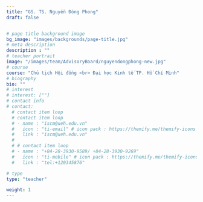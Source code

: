 ```yaml
---
title: "GS. TS. Nguyễn Đông Phong"
draft: false


# page title background image
bg_image: "images/backgrounds/page-title.jpg"
# meta description
description : ""
# teacher portrait
image: "/images/team/AdvisoryBoard/nguyendongphong-new.jpg"
# course
course: "Chủ tịch Hội đồng <br> Đại học Kinh tế TP. Hồ Chí Minh"
# biography
bio: ""
# interest
# interest: [""]
# contact info
# contact:
  # contact item loop
  # contact item loop
  # - name : "iscm@ueh.edu.vn"
  #   icon : "ti-email" # icon pack : https://themify.me/themify-icons
  #   link : "iscm@ueh.edu.vn"
  #
  # # contact item loop
  # - name : "+84-28-3930-9589/ +84-28-3930-9269"
  #   icon : "ti-mobile" # icon pack : https://themify.me/themify-icons
  #   link : "tel:+120345876"

# type
type: "teacher"

weight: 1
---
```

